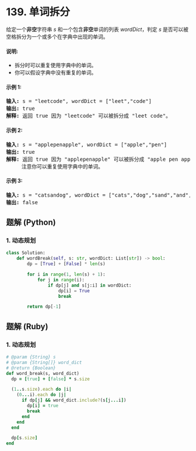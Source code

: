 # 139. 单词拆分
给定一个**非空**字符串 *s* 和一个包含**非空**单词的列表 *wordDict*，判定 *s* 是否可以被空格拆分为一个或多个在字典中出现的单词。

#### 说明:
* 拆分时可以重复使用字典中的单词。
* 你可以假设字典中没有重复的单词。

#### 示例 1:
<pre>
<strong>输入:</strong> s = "leetcode", wordDict = ["leet","code"]
<strong>输出:</strong> true
<strong>解释:</strong> 返回 true 因为 "leetcode" 可以被拆分成 "leet code"。
</pre>

#### 示例 2:
<pre>
<strong>输入:</strong> s = "applepenapple", wordDict = ["apple","pen"]
<strong>输出:</strong> true
<strong>解释:</strong> 返回 true 因为 "applepenapple" 可以被拆分成 "apple pen apple"。
     注意你可以重复使用字典中的单词。
</pre>

#### 示例 3:
<pre>
<strong>输入:</strong> s = "catsandog", wordDict = ["cats","dog","sand","and","cat"]
<strong>输出:</strong> false
</pre>

## 题解 (Python)

### 1. 动态规划
```Python
class Solution:
    def wordBreak(self, s: str, wordDict: List[str]) -> bool:
        dp = [True] + [False] * len(s)

        for i in range(1, len(s) + 1):
            for j in range(i):
                if dp[j] and s[j:i] in wordDict:
                    dp[i] = True
                    break

        return dp[-1]
```

## 题解 (Ruby)

### 1. 动态规划
```Ruby
# @param {String} s
# @param {String[]} word_dict
# @return {Boolean}
def word_break(s, word_dict)
  dp = [true] + [false] * s.size

  (1..s.size).each do |i|
    (0...i).each do |j|
      if dp[j] && word_dict.include?(s[j...i])
        dp[i] = true
        break
      end
    end
  end

  dp[s.size]
end
```
